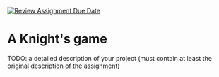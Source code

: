 [![Review Assignment Due Date](https://classroom.github.com/assets/deadline-readme-button-24ddc0f5d75046c5622901739e7c5dd533143b0c8e959d652212380cedb1ea36.svg)](https://classroom.github.com/a/1_hdBt_5)
# A Knight's game

TODO: a detailed description of your project (must contain at least the original description of the assignment)
